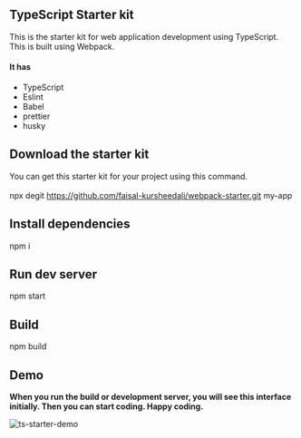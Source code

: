 ## TypeScript Starter kit 
This is the starter kit for web application development using TypeScript. This is built using Webpack.
<h4>It has</h4>
<ul>
    <li>TypeScript</li>
    <li>Eslint</li>
    <li>Babel</li>
    <li>prettier</li>
    <li>husky</li>
</ul>

## Download the starter kit

You can get this starter kit for your project using this command.<br/><br/>
npx degit https://github.com/faisal-kursheedali/webpack-starter.git my-app

## Install dependencies
  npm i

## Run dev server

npm start

## Build

npm build


<h2>Demo</h2>
<b>When you run the build or development server, you will see this interface initially. Then you can start coding. Happy coding.</b>
<br>

![ts-starter-demo](https://user-images.githubusercontent.com/85350108/201992018-c4f7cceb-0468-4242-a9e5-c0fdd9d9a09c.png)

